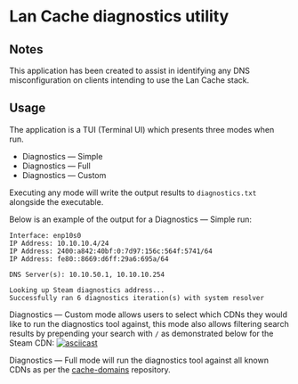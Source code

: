 # Lan Cache diagnostics utility

## Notes

This application has been created to assist in identifying any DNS misconfiguration on clients intending to use the Lan Cache stack.

## Usage

The application is a TUI (Terminal UI) which presents three modes when run.

* Diagnostics — Simple
* Diagnostics — Full
* Diagnostics — Custom

Executing any mode will write the output results to `diagnostics.txt` alongside the executable.

Below is an example of the output for a Diagnostics — Simple run:
```text
Interface: enp10s0
IP Address: 10.10.10.4/24
IP Address: 2400:a842:40bf:0:7d97:156c:564f:5741/64
IP Address: fe80::8669:d6ff:29a6:695a/64

DNS Server(s): 10.10.50.1, 10.10.10.254

Looking up Steam diagnostics address...
Successfully ran 6 diagnostics iteration(s) with system resolver
```

Diagnostics — Custom mode allows users to select which CDNs they would like to run the diagnostics tool against, this mode also allows filtering search results by prepending your search with `/` as demonstrated below for the Steam CDN:
[![asciicast](https://asciinema.org/a/RPYaBCODOrZ9f6z55DwqCuUyl.svg)](https://asciinema.org/a/RPYaBCODOrZ9f6z55DwqCuUyl)

Diagnostics — Full mode will run the diagnostics tool against all known CDNs as per the [cache-domains](https://github.com/uklans/cache-domains/) repository.
